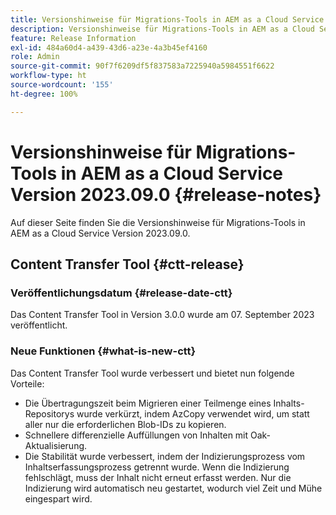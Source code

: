 ```yaml
---
title: Versionshinweise für Migrations-Tools in AEM as a Cloud Service Version 2023.09.0
description: Versionshinweise für Migrations-Tools in AEM as a Cloud Service Version 2023.09.0
feature: Release Information
exl-id: 484a60d4-a439-43d6-a23e-4a3b45ef4160
role: Admin
source-git-commit: 90f7f6209df5f837583a7225940a5984551f6622
workflow-type: ht
source-wordcount: '155'
ht-degree: 100%

---
```


# Versionshinweise für Migrations-Tools in AEM as a Cloud Service Version 2023.09.0 {#release-notes}

Auf dieser Seite finden Sie die Versionshinweise für Migrations-Tools in AEM as a Cloud Service Version 2023.09.0.

## Content Transfer Tool {#ctt-release}

### Veröffentlichungsdatum {#release-date-ctt}

Das Content Transfer Tool in Version 3.0.0 wurde am 07. September 2023 veröffentlicht.

### Neue Funktionen {#what-is-new-ctt}

Das Content Transfer Tool wurde verbessert und bietet nun folgende Vorteile:

* Die Übertragungszeit beim Migrieren einer Teilmenge eines Inhalts-Repositorys wurde verkürzt, indem AzCopy verwendet wird, um statt aller nur die erforderlichen Blob-IDs zu kopieren.
* Schnellere differenzielle Auffüllungen von Inhalten mit Oak-Aktualisierung.
* Die Stabilität wurde verbessert, indem der Indizierungsprozess vom Inhaltserfassungsprozess getrennt wurde. Wenn die Indizierung fehlschlägt, muss der Inhalt nicht erneut erfasst werden. Nur die Indizierung wird automatisch neu gestartet, wodurch viel Zeit und Mühe eingespart wird.
